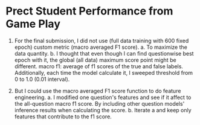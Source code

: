 # Prect Student Performance from Game Play

1. For the final submission, I did not use (full data training with 600 fixed epoch) custom metric (macro averaged F1 score).
    a. To maximize the data quantity.
    b. I thought that even though I can find questionwise best epoch with it, the global (all data) maximum score point might be different.
macro f1: average of f1 scores of the true and false labels. Additionally, each time the model calculate it, I sweeped threshold from 0 to 1.0 (0.01 interval).

2. But I could use the macro averaged F1 score function to do feature engineering.
    a. I modified one question's features and see if it affect to the all-question macro f1 score. By including other question models' inference results when calculating the score.
    b. Iterate a and keep only features that contribute to the f1 score.